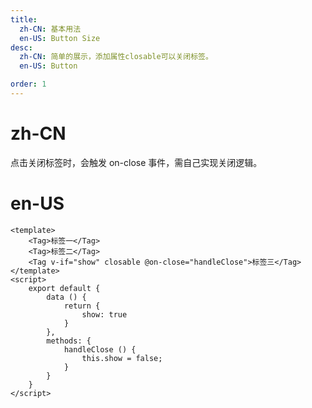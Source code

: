 ```yaml
---
title:
  zh-CN: 基本用法
  en-US: Button Size
desc:
  zh-CN: 简单的展示，添加属性closable可以关闭标签。
  en-US: Button

order: 1
---
```


# zh-CN
点击关闭标签时，会触发 on-close 事件，需自己实现关闭逻辑。

# en-US



```vue
<template>
    <Tag>标签一</Tag>
    <Tag>标签二</Tag>
    <Tag v-if="show" closable @on-close="handleClose">标签三</Tag>
</template>
<script>
    export default {
        data () {
            return {
                show: true
            }
        },
        methods: {
            handleClose () {
                this.show = false;
            }
        }
    }
</script>
```
